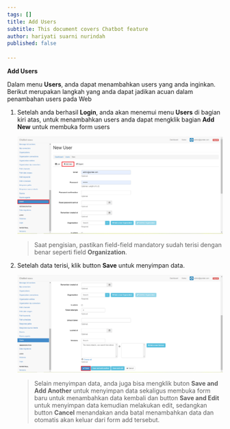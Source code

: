 ```yaml
---
tags: []
title: Add Users
subtitle: This document covers Chatbot feature
author: hariyati suarni nurindah
published: false

---
```

**Add Users**

Dalam menu **Users**, anda dapat menambahkan users yang anda inginkan. Berikut merupakan langkah yang anda dapat jadikan acuan dalam penambahan users pada Web

1. Setelah anda berhasil **Login**, anda akan menemui menu **Users** di bagian kiri atas, untuk menambahkan users anda dapat mengklik bagian **Add New** untuk membuka form users

   ![](/uploads/users5.PNG)

   > Saat pengisian, pastikan field-field mandatory sudah terisi dengan benar seperti field **Organization**.
2. Setelah data terisi, klik button **Save** untuk menyimpan data.

   ![](/uploads/users6.PNG)

   > Selain menyimpan data, anda juga bisa mengklik buton **Save and Add Another** untuk menyimpan data sekaligus membuka form baru untuk menambahkan data kembali dan button **Save and Edit** untuk menyimpan data kemudian melakukan edit, sedangkan button **Cancel** menandakan anda batal menambahkan data dan otomatis akan keluar dari form add tersebut.